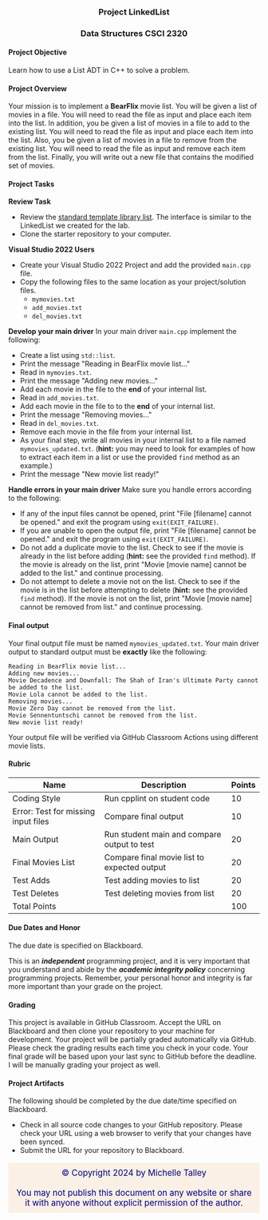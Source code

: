 ### <p style="text-align: center;">Project LinkedList </p>
### <p style="text-align: center;">Data Structures CSCI 2320

#### Project Objective
Learn how to use a List ADT in C++ to solve a problem.

#### Project Overview
Your mission is to implement a **BearFlix** movie list.  You will be given a list of movies in a file.  You will need to read the file as input and place each item into the list.  In addition, you be given a list of movies in a file to add to the existing list.  You will need to read the file as input and place each item into the list. Also, you be given a list of movies in a file to remove from the existing list.  You will need to read the file as input and remove each item from the list.  Finally, you will write out a new file that contains the modified set of movies.

#### Project Tasks

**Review Task**
- Review the [standard template library list](https://cplusplus.com/reference/list/list/).  The interface is similar to the LinkedList we created for the lab.
- Clone the starter repository to your computer.

**Visual Studio 2022 Users**
- Create your Visual Studio 2022 Project and add the provided `main.cpp` file.
- Copy the following files to the same location as your project/solution files.
    - `mymovies.txt`
    - `add_movies.txt`
    - `del_movies.txt`

**Develop your main driver**
In your main driver `main.cpp` implement the following:
- Create a list using `std::list`.
- Print the message "Reading in BearFlix movie list..."
- Read in `mymovies.txt`.
- Print the message "Adding new movies..."
- Add each movie in the file to the **end** of your internal list.
- Read in `add_movies.txt`.
- Add each movie in the file to to the **end** of your internal list.
- Print the message "Removing movies..."
- Read in `del_movies.txt`.
- Remove each movie in the file from your internal list.
- As your final step, write all movies in your internal list to a file named `mymovies_updated.txt`.  (**hint:** you may need to look for examples of how to extract each item in a list or use the provided `find` method as an example.)
- Print the message "New movie list ready!"

**Handle errors in your main driver**
Make sure you handle errors according to the following:
- If any of the input files cannot be opened, print "File [filename] cannot be opened." and exit the program using `exit(EXIT_FAILURE)`.
- If you are unable to open the output file, print "File [filename] cannot be opened." and exit the program using `exit(EXIT_FAILURE)`.
- Do not add a duplicate movie to the list.  Check to see if the movie is already in the list before adding (**hint:** see the provided `find` method).  If the movie is already on the list, print "Movie [movie name] cannot be added to the list." and continue processing.
- Do not attempt to delete a movie not on the list.  Check to see if the movie is in the list before attempting to delete (**hint:** see the provided `find` method).  If the movie is not on the list, print "Movie [movie name] cannot be removed from list." and continue processing.


#### Final output
Your final output file must be named `mymovies_updated.txt`.  Your main driver output to standard output must be **exactly** like the following:

```
Reading in BearFlix movie list...
Adding new movies...
Movie Decadence and Downfall: The Shah of Iran's Ultimate Party cannot be added to the list.
Movie Lola cannot be added to the list.
Removing movies...
Movie Zero Day cannot be removed from the list.
Movie Sennentuntschi cannot be removed from the list.
New movie list ready!
```

Your output file will be verified via GitHub Classroom Actions using different movie lists.

#### Rubric

| Name                                | Description                                                         | Points |
| ----------------------------------- | ------------------------------------------------------------------- | ------ |
| Coding Style                        | Run cpplint on student code                                         | 10     |
| Error: Test for missing input files | Compare final output                                                | 10     |
| Main Output                         | Run student main and compare output to test                         | 20     |
| Final Movies List                   | Compare final movie list to expected output                         | 20     |
| Test Adds                           | Test adding movies to list                                          | 20     |
| Test Deletes                        | Test deleting movies from list                                      | 20     |
| Total Points                        |                                                                     | 100    |
#### Due Dates and Honor
The due date is specified on Blackboard. 

This is an ***independent*** programming project, and it is very important that you understand and abide by the ***academic integrity policy*** concerning programming projects.  Remember, your personal honor and integrity is far more important than your grade on the project. 

#### Grading 
This project is available in GitHub Classroom.  Accept the URL on Blackboard and then clone your repository to your machine for development. Your project will be partially graded automatically via GitHub.  Please check the grading results each time you check in your code.  Your final grade will be based upon your last sync to GitHub before the deadline.  I will be manually grading your project as well.

#### Project Artifacts
The following should be completed by the due date/time specified on Blackboard.
- Check in all source code changes to your GitHub repository.  Please check your URL using a web browser to verify that your changes have been synced.
- Submit the URL for your repository to Blackboard.


<p style="font-size:120%;color:navy;background:linen;padding:10px;text-align:center">&copy; Copyright 2024 by Michelle Talley <br> <br>You may not publish this document on any website or share it with anyone without explicit permission of the author. </p>


